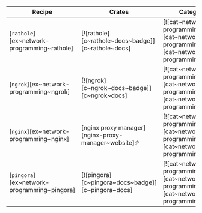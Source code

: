 | Recipe | Crates | Categories |
|--------|--------|------------|
| [`rathole`][ex~network-programming~rathole] | [![rathole][c~rathole~docs~badge]][c~rathole~docs] | [![cat~network-programming][cat~network-programming~badge]][cat~network-programming] |
| [`ngrok`][ex~network-programming~ngrok] | [![ngrok][c~ngrok~docs~badge]][c~ngrok~docs] | [![cat~network-programming][cat~network-programming~badge]][cat~network-programming] |
| [`nginx`][ex~network-programming~nginx] | [nginx proxy manager][nginx-proxy-manager~website]⮳ | [![cat~network-programming][cat~network-programming~badge]][cat~network-programming] |
| [`pingora`][ex~network-programming~pingora] | [![pingora][c~pingora~docs~badge]][c~pingora~docs] | [![cat~network-programming][cat~network-programming~badge]][cat~network-programming] |
